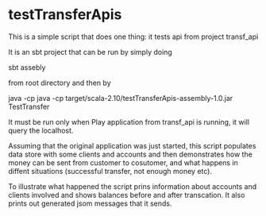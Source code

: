  # testTransferApis

This is a simple script that does one thing: it tests api from project transf_api

It is an sbt project that can be run by simply doing 

sbt assebly 

from root directory and then by 

java -cp java -cp target/scala-2.10/testTransferApis-assembly-1.0.jar TestTransfer

It must be run only when Play application from transf_api is running, it will query the localhost.

Assuming that the original application was just started, this script populates data store with some clients and accounts
and then demonstrates how the money can be sent from customer to cosutomer, and what happens in diffent situations (successful
transfer, not enough money etc).

To illustrate what happened the script prins information about accounts and clients involved and shows balances before and
after transcation. It also prints out generated jsom messages that it sends.


